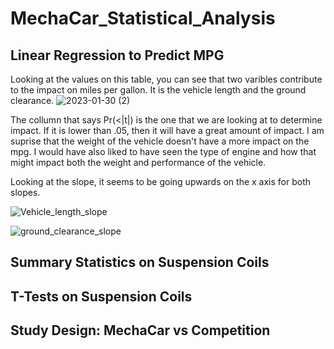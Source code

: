 # MechaCar_Statistical_Analysis

## Linear Regression to Predict MPG

Looking at the values on this table, you can see that two varibles contribute to the impact on miles per gallon. It is the vehicle length and the ground clearance. 
![2023-01-30 (2)](https://user-images.githubusercontent.com/114030563/215416779-8968966c-df04-44d1-b384-777a814dc60d.jpg)

The collumn that says Pr(<|t|) is the one that we are looking at to determine impact. If it is lower than .05, then it will have a great amount of impact.
I am suprise that the weight of the vehicle doesn't have a more impact on the mpg. I would have also liked to have seen the type of engine and how that might impact both the weight and performance of the vehicle.

Looking at the slope, it seems to be going upwards on the x axis for both slopes.

![Vehicle_length_slope](https://user-images.githubusercontent.com/114030563/215875930-503e3723-db54-48da-ab0f-1e0e6b39a560.png)

![ground_clearance_slope](https://user-images.githubusercontent.com/114030563/215875996-139270b7-03b5-4a23-9ca9-6c96cb9c44a9.png)


## Summary Statistics on Suspension Coils

## T-Tests on Suspension Coils

## Study Design: MechaCar vs Competition
